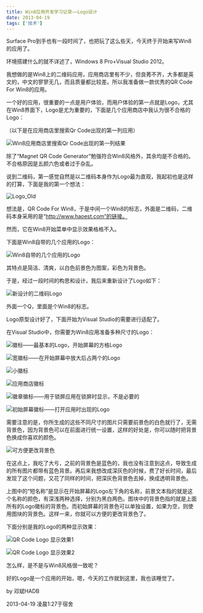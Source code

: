 ```yaml
---
title: Win8应用开发学习记录——Logo设计
date: 2013-04-19
tags: ['技术']
---
```


Surface Pro到手也有一段时间了，也把玩了这么些天，今天终于开始来写Win8的应用了。

环境搭建什么的就不详述了，Windows 8 Pro+Visual Studio 2012。

我想做的是Win8上的二维码应用，应用商店里有不少，但良莠不齐，大多都是英文的，中文的寥寥无几，而且质量都比较差。所以我准备做一款优秀的QR Code For Win8的应用。

一个好的应用，很重要的一点是用户体验，而用户体验的第一点就是Logo，尤其在Win8界面下，Logo是尤为重要的，下面是几个应用商店中我认为很不合格的Logo：

（以下是在应用商店里搜索Qr Code出现的第一列应用）

![Win8应用商店里搜索Qr Code出现的第一列结果](/images/posts/win8-app-develop-study-1-design-logo-01.png)

除了“Magnet QR Code Generator”勉强符合Win8风格外，其余均是不合格的。不合格原因是五颜六色或者过于杂乱。

说到二维码，第一感觉自然是以二维码本身作为Logo最为直观，我起初也是这样的打算，下面是我的第一个想法：

![Logo_Old](/images/posts/win8-app-develop-study-1-design-logo-02.png)

想法是，QR Code For Win8，于是中间一个Win8的标志，外面是二维码，二维码本身采用的是“http://www.haoest.com”的链接。

然而，它在Win8开始菜单中显示效果格格不入。

下面是Win8自带的几个应用的Logo：

![Win8自带的几个应用的Logo](/images/posts/win8-app-develop-study-1-design-logo-03.png)

其特点是简洁、清爽，以白色前景色为图案，彩色为背景色。

于是，经过一段时间的构思和设计，我后来重新设计了Logo如下：

![新设计的二维码Logo](/images/posts/win8-app-develop-study-1-design-logo-04.png)

外面一个Q，里面是个Win8的标志。

Logo原型设计好了，下面开始为Visual Studio的需要进行适配了。

在Visual Studio中，你需要为Win8应用准备多种尺寸的Logo：

![徽标——最基本的Logo，开始屏幕的方格Logo](/images/posts/win8-app-develop-study-1-design-logo-05.png)

![宽徽标——在开始屏幕中放大后占两个的Logo](/images/posts/win8-app-develop-study-1-design-logo-06.png)

![小徽标](/images/posts/win8-app-develop-study-1-design-logo-07.png)

![应用商店徽标](/images/posts/win8-app-develop-study-1-design-logo-08.png)

![徽章徽标——用于锁屏应用在锁屏时显示，不是必要的](/images/posts/win8-app-develop-study-1-design-logo-09.png)

![初始屏幕徽标——打开应用时出现的Logo](/images/posts/win8-app-develop-study-1-design-logo-10.png)

需要注意的是，你所生成的这些不同尺寸的图片只需要前景色的白色就行了，无需背景色，因为背景色可以在前面进行统一设置，这样的好处是，你可以随时把背景色换成你喜欢的颜色。

![可方便更改背景色](/images/posts/win8-app-develop-study-1-design-logo-11.png)

在这点上，我吃了大亏，之前的背景色是蓝色的，我也没有注意到这点，导致生成的所有图片都带有蓝色背景。再后来我想改成深灰色的时候，费了好长时间，最后发现了这个问题，又花了同样的时间，把深灰色背景色去掉，换成透明背景色。

上图中的“短名称”是显示在开始屏幕的Logo左下角的名称，前景文本指的就是这个名称的颜色，有深浅两种选择，分别为黑白两色。图块中的背景色指的就是上面所有的Logo徽标的背景色。而初始屏幕的背景色可以单独设置，如果为空，则使用图块的背景色。这样一来，你就可以方便的更改背景色了。

下面分别是我的Logo的两种显示效果：

![QR Code Logo 显示效果1](/images/posts/win8-app-develop-study-1-design-logo-12.png)

![QR Code Logo 显示效果2](/images/posts/win8-app-develop-study-1-design-logo-13.png)

怎么样，是不是与Win8风格很一致呢？

好的Logo是一个应用的开始，嗯，今天的工作就到这里，我也该睡觉了。

by 邓斌HADB

2013-04-19 凌晨1:27于宿舍
